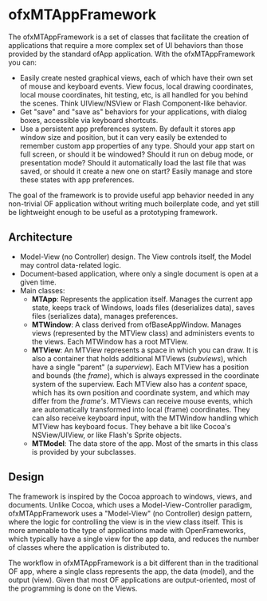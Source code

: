 # ofxMTAppFramework

The ofxMTAppFramework is a set of classes that facilitate the creation of applications that require a more complex set of UI behaviors than those provided by the standard ofApp application. With the ofxMTAppFramework you can:

* Easily create nested graphical views, each of which have their own set of mouse and keyboard events. View focus, local drawing coordinates, local mouse coordinates, hit testing, etc, is all handled for you behind the scenes. Think UIView/NSView or Flash Component-like behavior.
* Get "save" and "save as" behaviors for your applications, with dialog boxes, accessible via keyboard shortcuts.
* Use a persistent app preferences system. By default it stores app window size and position, but it can very easily be extended to remember custom app properties of any type. Should your app start on full screen, or should it be windowed? Should it run on debug mode, or presentation mode? Should it automatically load the last file that was saved, or should it create a new one on start? Easily manage and store these states with app preferences.

The goal of the framework is to provide useful app behavior needed in any non-trivial OF application without writing much boilerplate code, and yet still be lightweight enough to be useful as a prototyping framework.

## Architecture
* Model-View (no Controller) design. The View controls itself, the Model may control data-related logic.
* Document-based application, where only a single document is open at a given time.
* Main classes:
  - **MTApp**: Represents the application itself. Manages the current app state, keeps track of Windows, loads files (deserializes data), saves files (serializes data), manages preferences.
  - **MTWindow**: A class derived from ofBaseAppWindow. Manages views (represented by the MTView class) and administers events to the views. Each MTWindow has a root MTView.
  - **MTView**: An MTView represents a space in which you can draw. It is also a container that holds additional MTViews (*subviews*), which have a single "parent" (a *superview*). Each MTView has a position and bounds (the *frame*), which is always expressed in the coordinate system of the superview. Each MTView also has a *content* space, which has its own position and coordinate system, and which may differ from the *frame's*. MTViews can receive mouse events, which are automatically transformed into local (frame) coordinates. They can also receive keyboard input, with the MTWindow handling which MTView has keyboard focus. They behave a bit like Cocoa's NSView/UIView, or like Flash's Sprite objects.
  - **MTModel**: The data store of the app. Most of the smarts in this class is provided by your subclasses.
  
## Design
The framework is inspired by the Cocoa approach to windows, views, and documents. Unlike Cocoa, which uses a Model-View-Controller paradigm, ofxMTAppFramework uses a "Model-View" (no Controller) design pattern, where the logic for controlling the view is in the view class itself.
This is more amenable to the type of applications made with OpenFrameworks, which typically have a single view for the app data, and reduces the number of classes where the application is distributed to.


The workflow in ofxMTAppFramework is a bit different than in the traditional OF app, where a single class represents the app, the data (model), and the output (view).
Given that most OF applications are output-oriented, most of the programming is done on the Views.






